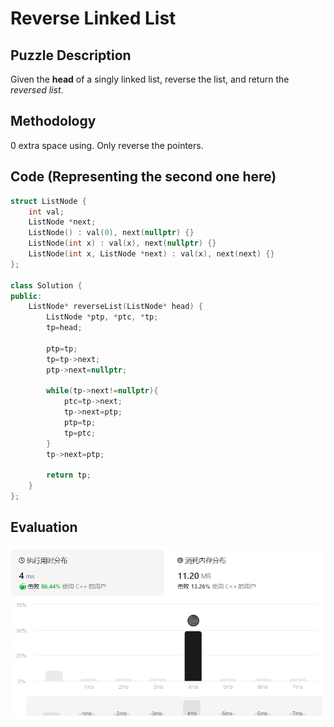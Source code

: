 # Reverse Linked List
## Puzzle Description
Given the **head** of a singly linked list, reverse the list, and return the *reversed list*.

## Methodology
0 extra space using. Only reverse the pointers.

## Code (Representing the second one here)
```c++
struct ListNode {
    int val;
    ListNode *next;
    ListNode() : val(0), next(nullptr) {}
    ListNode(int x) : val(x), next(nullptr) {}
    ListNode(int x, ListNode *next) : val(x), next(next) {}
};

class Solution {
public:
    ListNode* reverseList(ListNode* head) {
        ListNode *ptp, *ptc, *tp;
        tp=head;

        ptp=tp;
        tp=tp->next;
        ptp->next=nullptr;

        while(tp->next!=nullptr){
            ptc=tp->next;
            tp->next=ptp;
            ptp=tp;
            tp=ptc;
        }
        tp->next=ptp;

        return tp;
    }
};
```

## Evaluation
![img](./Reverse%20Linked%20List.png)